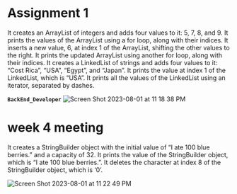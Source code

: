 #  Assignment 1 

It creates an ArrayList of integers and adds four values to it: 5, 7, 8, and 9.
It prints the values of the ArrayList using a for loop, along with their indices.
It inserts a new value, 6, at index 1 of the ArrayList, shifting the other values to the right.
It prints the updated ArrayList using another for loop, along with their indices.
It creates a LinkedList of strings and adds four values to it: “Cost Rica”, “USA”, “Egypt”, and “Japan”.
It prints the value at index 1 of the LinkedList, which is “USA”.
It prints all the values of the LinkedList using an iterator, separated by dashes.

**`BackEnd_Developer`**
![Screen Shot 2023-08-01 at 11 18 38 PM](https://github.com/White-OvO/WeekCOLLECTIONS/assets/120700219/c0006869-f1d4-402f-aad3-0a86357924e7)



# week 4 meeting 

It creates a StringBuilder object with the initial value of “I ate 100 blue berries.” and a capacity of 32.
It prints the value of the StringBuilder object, which is “I ate 100 blue berries.”.
It deletes the character at index 8 of the StringBuilder object, which is ‘0’.


![Screen Shot 2023-08-01 at 11 22 49 PM](https://github.com/White-OvO/WeekCOLLECTIONS/assets/120700219/7004d9c1-bfc5-456a-96ab-25307275c3d8)
